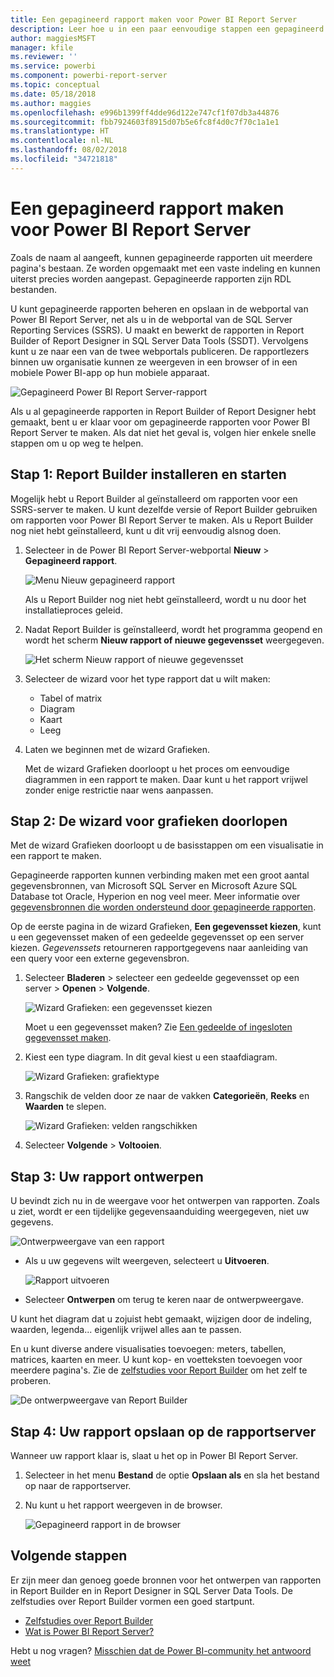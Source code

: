```yaml
---
title: Een gepagineerd rapport maken voor Power BI Report Server
description: Leer hoe u in een paar eenvoudige stappen een gepagineerd rapport voor Power BI Report Server maakt.
author: maggiesMSFT
manager: kfile
ms.reviewer: ''
ms.service: powerbi
ms.component: powerbi-report-server
ms.topic: conceptual
ms.date: 05/18/2018
ms.author: maggies
ms.openlocfilehash: e996b1399ff4dde96d122e747cf1f07db3a44876
ms.sourcegitcommit: fbb7924603f8915d07b5e6fc8f4d0c7f70c1a1e1
ms.translationtype: HT
ms.contentlocale: nl-NL
ms.lasthandoff: 08/02/2018
ms.locfileid: "34721818"
---
```

# <a name="create-a-paginated-report-for-power-bi-report-server"></a>Een gepagineerd rapport maken voor Power BI Report Server
Zoals de naam al aangeeft, kunnen gepagineerde rapporten uit meerdere pagina's bestaan. Ze worden opgemaakt met een vaste indeling en kunnen uiterst precies worden aangepast. Gepagineerde rapporten zijn RDL bestanden.

U kunt gepagineerde rapporten beheren en opslaan in de webportal van Power BI Report Server, net als u in de webportal van de SQL Server Reporting Services (SSRS). U maakt en bewerkt de rapporten in Report Builder of Report Designer in SQL Server Data Tools (SSDT). Vervolgens kunt u ze naar een van de twee webportals publiceren. De rapportlezers binnen uw organisatie kunnen ze weergeven in een browser of in een mobiele Power BI-app op hun mobiele apparaat.

![Gepagineerd Power BI Report Server-rapport](media/quickstart-create-paginated-report/reportserver-paginated-report.png)

Als u al gepagineerde rapporten in Report Builder of Report Designer hebt gemaakt, bent u er klaar voor om gepagineerde rapporten voor Power BI Report Server te maken. Als dat niet het geval is, volgen hier enkele snelle stappen om u op weg te helpen.

## <a name="step-1-install-and-start-report-builder"></a>Stap 1: Report Builder installeren en starten
Mogelijk hebt u Report Builder al geïnstalleerd om rapporten voor een SSRS-server te maken. U kunt dezelfde versie of Report Builder gebruiken om rapporten voor Power BI Report Server te maken. Als u Report Builder nog niet hebt geïnstalleerd, kunt u dit vrij eenvoudig alsnog doen.

1. Selecteer in de Power BI Report Server-webportal **Nieuw** > **Gepagineerd rapport**.
   
    ![Menu Nieuw gepagineerd rapport](media/quickstart-create-paginated-report/reportserver-new-paginated-report-menu.png)
   
    Als u Report Builder nog niet hebt geïnstalleerd, wordt u nu door het installatieproces geleid.
2. Nadat Report Builder is geïnstalleerd, wordt het programma geopend en wordt het scherm **Nieuw rapport of nieuwe gegevensset** weergegeven.
   
    ![Het scherm Nieuw rapport of nieuwe gegevensset](media/quickstart-create-paginated-report/reportserver-paginated-new-report-screen.png)
3. Selecteer de wizard voor het type rapport dat u wilt maken:
   
   * Tabel of matrix
   * Diagram
   * Kaart
   * Leeg
4. Laten we beginnen met de wizard Grafieken.
   
    Met de wizard Grafieken doorloopt u het proces om eenvoudige diagrammen in een rapport te maken. Daar kunt u het rapport vrijwel zonder enige restrictie naar wens aanpassen.

## <a name="step-2-go-through-the-chart-wizard"></a>Stap 2: De wizard voor grafieken doorlopen
Met de wizard Grafieken doorloopt u de basisstappen om een visualisatie in een rapport te maken.

Gepagineerde rapporten kunnen verbinding maken met een groot aantal gegevensbronnen, van Microsoft SQL Server en Microsoft Azure SQL Database tot Oracle, Hyperion en nog veel meer. Meer informatie over [gegevensbronnen die worden ondersteund door gepagineerde rapporten](connect-data-sources.md).

Op de eerste pagina in de wizard Grafieken, **Een gegevensset kiezen**, kunt u een gegevensset maken of een gedeelde gegevensset op een server kiezen. *Gegevenssets* retourneren rapportgegevens naar aanleiding van een query voor een externe gegevensbron.

1. Selecteer **Bladeren** > selecteer een gedeelde gegevensset op een server > **Openen** > **Volgende**.
   
    ![Wizard Grafieken: een gegevensset kiezen](media/quickstart-create-paginated-report/reportserver-paginated-choose-dataset.png)
   
     Moet u een gegevensset maken? Zie [Een gedeelde of ingesloten gegevensset maken](https://docs.microsoft.com/sql/reporting-services/report-data/create-a-shared-dataset-or-embedded-dataset-report-builder-and-ssrs).
2. Kiest een type diagram. In dit geval kiest u een staafdiagram.
   
    ![Wizard Grafieken: grafiektype](media/quickstart-create-paginated-report/reportserver-paginated-choose-chart-type.png)
3. Rangschik de velden door ze naar de vakken **Categorieën**, **Reeks** en **Waarden** te slepen.
   
    ![Wizard Grafieken: velden rangschikken](media/quickstart-create-paginated-report/reportserver-paginated-arrange-fields.png)
4. Selecteer **Volgende** > **Voltooien**.

## <a name="step-3-design-your-report"></a>Stap 3: Uw rapport ontwerpen
U bevindt zich nu in de weergave voor het ontwerpen van rapporten. Zoals u ziet, wordt er een tijdelijke gegevensaanduiding weergegeven, niet uw gegevens.

![Ontwerpweergave van een rapport](media/quickstart-create-paginated-report/reportserver-paginated-preview-report.png)

* Als u uw gegevens wilt weergeven, selecteert u **Uitvoeren**.
  
     ![Rapport uitvoeren](media/quickstart-create-paginated-report/reportserver-paginated-run-report.png)
* Selecteer **Ontwerpen** om terug te keren naar de ontwerpweergave.

U kunt het diagram dat u zojuist hebt gemaakt, wijzigen door de indeling, waarden, legenda... eigenlijk vrijwel alles aan te passen.

En u kunt diverse andere visualisaties toevoegen: meters, tabellen, matrices, kaarten en meer. U kunt kop- en voetteksten toevoegen voor meerdere pagina's. Zie de [zelfstudies voor Report Builder](https://docs.microsoft.com/sql/reporting-services/report-builder-tutorials) om het zelf te proberen.

![De ontwerpweergave van Report Builder](media/quickstart-create-paginated-report/reportserver-paginated-finished-design-report.png)

## <a name="step-4-save-your-report-to-the-report-server"></a>Stap 4: Uw rapport opslaan op de rapportserver
Wanneer uw rapport klaar is, slaat u het op in Power BI Report Server.

1. Selecteer in het menu **Bestand** de optie **Opslaan als** en sla het bestand op naar de rapportserver. 
2. Nu kunt u het rapport weergeven in de browser.
   
    ![Gepagineerd rapport in de browser](media/quickstart-create-paginated-report/reportserver-paginated-report.png)

## <a name="next-steps"></a>Volgende stappen
Er zijn meer dan genoeg goede bronnen voor het ontwerpen van rapporten in Report Builder en in Report Designer in SQL Server Data Tools. De zelfstudies over Report Builder vormen een goed startpunt.

* [Zelfstudies over Report Builder](https://docs.microsoft.com/sql/reporting-services/report-builder-tutorials)
* [Wat is Power BI Report Server?](get-started.md)  

Hebt u nog vragen? [Misschien dat de Power BI-community het antwoord weet](https://community.powerbi.com/)

